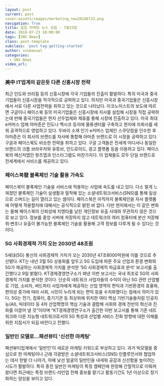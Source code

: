 ```yaml
---
layout: post
current: post
cover:assets/images/marketing_new20180723.png
navigation: True
title: 일일 마케팅 뉴스 모음 - 7월23일
date: 2018-07-23 10:00:00
tags: [SNS News]
class: post-template
subclass: 'post tag-getting-started'
author: snsmanual
categories:
  - SNS News
video_url: 
---
```


### **美中 IT업계의 같은듯 다른 신흥시장 전략**

최근 인도와 브라질 등의 신흥시장에 각국 기업들의 진출이 활발하다.
특히 미국과 중국기업들이 신흥시장을 적극적으로 공략하고 있다.
하지만 미국과 중국기업들은 신흥시장에서 서로 다른 사업전략을 취하고 있는 것으로 나타났다.
이코노미스트의 보도에 따르면 구글이나 페이스북 등의 미국기업들은 신흥시장에 지사를 설립해
시장을 직접 공략하는데 반해 중국기업들은 현지 선두업체와 제휴를 통해 시장에 진출하고 있다.
미국 최대 e커머스 업체 아마존은 인도나 멕시코 등지에 물류센터를 구축하고 현지에 자회사를 세워
공격적으로 영업하고 있다. 두바이 소재 인기 e커머스 업체인 스쿠닷컴을 인수한 후 아마존은
이 회사의 브랜드를 자사에 통합해 아마존 브랜드로 이 시장을 공략하고 있다.
구글과 페이스북도 비슷한 전략을 취하고 있다. 구글 고객들은 전세계 어디서나 동일한 브랜드의
크롬 브라우저와 유튜브, 안드로이드, 광고 플랫폼 등을 이용하고 있다.
페이스북의 메신저앱인 왓츠앱과 인스타그램도 마찬가지다.
이 업체들도 모두 단일 브랜드로 전세계에서 서비스를 제공하고 있다.


### **페이스북發 블록체인 기술 활용 가속도**

페이스북이 블록체인 기술을 서비스에 적용하는 사업에 속도를 내고 있다.
다소 멀게 느껴졌던 블록체인 기술이 실생활과 밀착해 있는 소셜네트워크서비스(SNS)를 통해 일상으로 스며드는 길이 열리고 있는 셈이다.
페이스북은 아직까지 블록체인을 자사 플랫폼에 어떻게 적용할지에 대해서는 공식적으로 밝힌 바 없다.
다만 현지에서는 이 같은 변화는 올해 페이스북의 신뢰성에 치명타를 날린 개인정보 유출 사태와 무관하지 않은 것으로 보고 있다.
정보를 중앙 서버에 저장하지 않고 네트워크의 여러 컴퓨터에 분산 저장해
위·변조나 유출이 불가능한 블록체인 기술을 활용해 고객 정보를 다루게 될 수 있다는 것이다.


### **5G 사회경제적 가치 오는 2030년 48조원**

5세대(5G) 통신의 사회경제적 가치가 오는 2030년 47조8000억원에 이를 것으로 추산됐다.
KT는 내년 3월 5G 상용화를 앞두고 5G 도입에 따른 주요 산업과 환경 변화와 5G가 제공하는
사회경제적 가치를 분석한 ‘5G 사회경제적 파급효과 분석’ 보고서를 출간했다고 9일 밝혔다.
KT경제경영연구소가 펴낸 이번 보고서는 국내 최초로 5G의 사회경제적 가치를 분석한 것이다.
단순히 네트워크 사업자들의 수익이 아닌 5G 관련 산업별로 기업, 소비자, 써드파티 사업자에게 제공하는
산업 영역의 편익과 기반환경의 효율화, 편의성 증가에 따라 사회, 시민이 누리게 되는 편익 등을 수치화했다는 점에서 의미가 있다.
5G는 전기, 컴퓨터, 증기기관 등 최상위에 위치한 여타 핵심 기반기술들처럼 인공지능(AI), 빅데이터 등
4차 산업혁명의 핵심 기술과 결합해 사회와 경제 전반의 혁신과 진화를 이끌어 낼 것”이라며
“KT경제경영연구소가 출간한 이번 보고서를 통해 기존 네트워크와 다른 지능형 네트워크로서의
5G 특성과 산업별 서비스 진화 방향에 대한 이해를 위한 지침서가 되길 바란다고 전했다.


### **일반인 모델로…패션뷰티 '신선한 마케팅'**

패션뷰티업계에서 ‘일반인’이 새로운 마케팅 키워드로 부상하고 있다.
과거 빅모델을 중심으로 한 마케팅이나 근래 각광받은 소셜네트워크서비스(SNS) 인플루언서와
협업하는 데서 한발 더 나아가, 아예 낯선 얼굴의 일반인을 내세워 공감과 신선함을 높이려는 시도가 활발하다.
특히 종전 일반인 마케팅이 특정 캠페인에 한정해 간헐적으로 이뤄져 왔다면 최근에는 특정 브랜드·라인업
전체 홍보를 맡기고 활동기간도 1년 이상으로 장기화하는 양상을 보이고 있다.